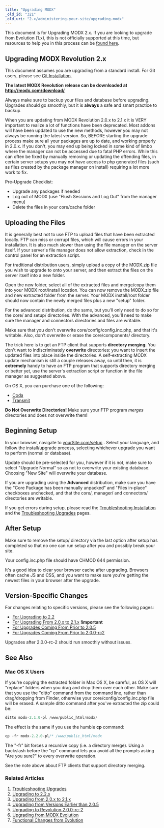 ```yaml
---
title: "Upgrading MODX"
_old_id: "321"
_old_uri: "2.x/administering-your-site/upgrading-modx"
---
```


This document is for Upgrading MODX 2.x. If you are looking to upgrade from Evolution (1.x), this is not officially supported at this time, but resources to help you in this process can be [found here](getting-started/maintenance/upgrading/evolution).

## Upgrading MODX Revolution 2.x

This document assumes you are upgrading from a standard install. For Git users, please see [Git Installation](getting-started/installation/git "Git Installation").

**The latest MODX Revolution release can be downloaded at** **<http://modx.com/download/>**

Always make sure to backup your files and database before upgrading. Upgrades should go smoothly, but it is **always** a safe and smart practice to backup.

When you are updating from MODX Revolution 2.0.x to 2.1.x it is VERY important to realize a lot of functions have been deprecated. Most addons will have been updated to use the new methods, however you may not always be running the latest version. So, BEFORE starting the upgrade process make sure all your packages are up to date, and working properly in 2.0.x. If you don't, you may end up being locked in some kind of limbo where the manager can not be accessed due to fatal PHP errors. While this can often be fixed by manually removing or updating the offending files, in certain server setups you may not have access to php generated files (such as files created by the package manager on install) requiring a lot more work to fix.

Pre-Upgrade Checklist:

- Upgrade any packages if needed
- Log out of MODX (use "Flush Sessions and Log Out" from the manager menu)
- Delete the files in your core/cache folder

## Uploading the Files

It is generally best not to use FTP to upload files that have been extracted locally. FTP can miss or corrupt files, which will cause errors in your installation. It is also much slower than using the file manager on the server itself. If your server's file manager does not allow extraction, check in the control panel for an extraction script.

For traditional distribution users, simply upload a copy of the MODX.zip file you wish to upgrade to onto your server, and then extract the files on the server itself into a new folder.

Open the new folder, select all of the extracted files and merge/copy them into your MODX root/install location. You can now remove the MODX.zip file and new extracted folder from the server. Your MODX install/root folder should now contain the newly merged files plus a new "setup" folder.

For the advanced distribution, do the same, but you'll only need to do so for the core/ and setup/ directories. With the advanced, you'll need to make sure the manager and connectors directories and files are writable.

Make sure that you don't overwrite core/config/config.inc.php, and that it's writable. Also, don't overwrite or erase the core/components/ directory.

The trick here is to get an FTP client that supports **directory merging**. You don't want to indiscriminately **overwrite** directories: you want to insert the updated files into place inside the directories. A self-extracting MODX update mechanism is still a couple releases away, so until then, it is **extremely** handy to have an FTP program that supports directory merging or better yet, use the server's extraction script or function in the file manager as suggested above.

On OS X, you can purchase one of the following:

- [Coda](http://panic.com/coda/)
- [Transmit](http://panic.com/transmit/)

**Do Not Overwrite Directories!**
Make sure your FTP program _merges_ directories and does not overwrite them!

## Beginning Setup

In your browser, navigate to [yourSite.com/setup](http://yourSite.com/setup. ) . Select your language, and follow the install/upgrade process, selecting whichever upgrade you want to perform (normal or database).

Update should be pre-selected for you, however if it is not, make sure to select "Upgrade Normal" so as not to overwrite your existing database. Choosing "New Site" will overwrite your database.

If you are upgrading using the **Advanced** distribution, make sure you have the "Core Package has been manually unpacked" and "Files in-place" checkboxes unchecked, and that the core/, manager/ and connectors/ directories are writable.

If you get errors during setup, please read the [Troubleshooting Installation](getting-started/installation/troubleshooting "Troubleshooting Installation") and the [Troubleshooting Upgrades](getting-started/maintenance/upgrading/troubleshooting "Troubleshooting Upgrades") pages.

## After Setup

Make sure to remove the setup/ directory via the last option after setup has completed so that no one can run setup after you and possibly break your site.

Your config.inc.php file should have CHMOD 644 permission.

It's a good idea to clear your browser cache after upgrading. Browsers often cache JS and CSS, and you want to make sure you're getting the newest files in your browser after the upgrade.

## Version-Specific Changes

For changes relating to specific versions, please see the following pages:

- [For Upgrading to 2.2](getting-started/maintenance/upgrading/2.2 "Upgrading to 2.2.x")
- [For Upgrading From 2.0.x to 2.1.x](getting-started/maintenance/upgrading/2.1 "Upgrading from 2.0.x to 2.1.x") **!important**
- [For Upgrades Coming From Prior to 2.0.5](getting-started/maintenance/upgrading/2.0.5 "Upgrading from Versions Earlier than 2.0.5")
- [For Upgrades Coming From Prior to 2.0.0-rc2](getting-started/maintenance/upgrading/2.0.0-rc2 "Upgrading to Revolution 2.0.0-rc-2")

Upgrades after 2.0.0-rc-2 should run smoothly without issues.

## See Also

### Mac OS X Users

If you're copying the extracted folder in Mac OS X, be careful, as OS X will "replace" folders when you drag and drop them over each other. Make sure that you use the "ditto" command from the command line, rather than drag/dropping from Finder, otherwise your core/config/config.inc.php file will be erased. A sample ditto command after you've extracted the zip could be:

``` php
ditto modx-2.1.0-pl /www/public_html/modx/
```

The effect is the same if you use the humble **cp** command:

``` php
cp -fr modx-2.2.0-pl/* /www/public_html/modx
```

The "-fr" bit forces a recursive copy (i.e. a directory merge). Using a backslash before the "cp" command lets you avoid all the prompts asking "Are you sure?" to every overwrite operation.

See the note above about FTP clients that support directory merging.

### Related Articles

1. [Troubleshooting Upgrades](getting-started/maintenance/upgrading/troubleshooting)
2. [Upgrading to 2.2.x](getting-started/maintenance/upgrading/2.2)
3. [Upgrading from 2.0.x to 2.1.x](getting-started/maintenance/upgrading/2.1)
4. [Upgrading from Versions Earlier than 2.0.5](getting-started/maintenance/upgrading/2.0.5)
5. [Upgrading to Revolution 2.0.0-rc-2](getting-started/maintenance/upgrading/2.0.0-rc2)
6. [Upgrading from MODX Evolution](getting-started/maintenance/upgrading/evolution)
7. [Functional Changes from Evolution](getting-started/maintenance/upgrading/evolution/functional-changes)
